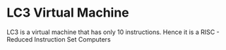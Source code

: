 # LC3 Virtual Machine
LC3 is a virtual machine that has only 10 instructions. Hence it is a RISC - Reduced Instruction Set Computers

